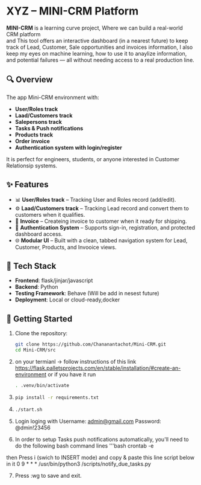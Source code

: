 # XYZ – MINI-CRM Platform

**MINI-CRM** is a learning curve project, Where we can build a real-world CRM platform  
and This tool offers an interactive dashboard (in a nearest future) to keep track of Lead, Customer,
Sale opportunities and invoices information, I also keep my eyes on machine learning, how to use it to anaylize information,
and potential failures — all without needing access to a real production line.

## 🔍 Overview

The app Mini-CRM environment with:

- **User/Roles track**
- **Laad/Customers track**
- **Salepersons track**
- **Tasks & Push notifications**
- **Products track**
- **Order invoice**
- **Authentication system with login/register**

It is perfect for engineers, students, or anyone interested in Customer Relationsip systems.

## ✨ Features

- 📊 **User/Roles track** – Tracking User and Roles record (add/edit).
- ⚙️ **Laad/Customers track** – Tracking Lead record and convert them to customers when it qualifies. 
- 🚀 **Invoice** – Createing invoice to customer when it ready for shipping.
- 🔐 **Authentication System** – Supports sign-in, registration, and protected dashboard access.
- 🌐 **Modular UI** – Built with a clean, tabbed navigation system for Lead, Customer, Products, and Invooice views.

## 🧰 Tech Stack

- **Frontend**: flask/jinjar/javascript 
- **Backend**: Python
- **Testing Framework**: Behave (Will be add in nesest future) 
- **Deployment**: Local or cloud-ready,docker

## 🚀 Getting Started

1. Clone the repository:
   ```bash
   git clone https://github.com/Chananantachot/Mini-CRM.git
   cd Mini-CRM/src
   
2. on your termianl -> follow instructions of this link https://flask.palletsprojects.com/en/stable/installation/#create-an-environment
   or if you have it run
   ```bash
   . .venv/bin/activate
   
3.  ```bash
    pip install -r requirements.txt
    
4.  ```bash
    ./start.sh

5. Login loging with
   Username: admin@gmail.com
   Password: @dmin!23456

6. In order to setup Tasks push notifications automatically, you'll need to do the following bash command lines
   '''bash
      crontab -e

  then Press i (swich to INSERT mode) and copy & paste this line script below in it 
     0 9 * * * /usr/bin/python3 <FULL PATH>/scripts/notify_due_tasks.py
     
7. Press :wg to save and exit.     



